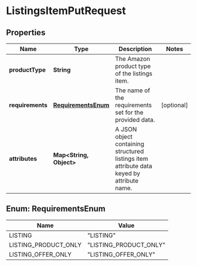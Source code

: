 
# ListingsItemPutRequest

## Properties
Name | Type | Description | Notes
------------ | ------------- | ------------- | -------------
**productType** | **String** | The Amazon product type of the listings item. | 
**requirements** | [**RequirementsEnum**](#RequirementsEnum) | The name of the requirements set for the provided data. |  [optional]
**attributes** | **Map&lt;String, Object&gt;** | A JSON object containing structured listings item attribute data keyed by attribute name. | 


<a name="RequirementsEnum"></a>
## Enum: RequirementsEnum
Name | Value
---- | -----
LISTING | &quot;LISTING&quot;
LISTING_PRODUCT_ONLY | &quot;LISTING_PRODUCT_ONLY&quot;
LISTING_OFFER_ONLY | &quot;LISTING_OFFER_ONLY&quot;



